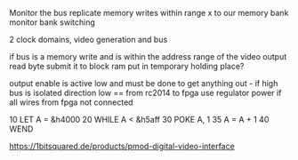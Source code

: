 Monitor the bus
replicate memory writes within range x to our memory bank
monitor bank switching

2 clock domains, video generation and bus

if bus
    is a memory write
    and is within the address range of the video output
    read byte
    submit it to block ram
    put in temporary holding place?


output enable is active low and must be done to get anything out - if high bus is isolated
direction low == from rc2014 to fpga
use regulator power if all wires from fpga not connected



10 LET A = &h4000
20 WHILE A < &h5aff
30 POKE A, 1
35 A = A + 1
40 WEND

https://1bitsquared.de/products/pmod-digital-video-interface